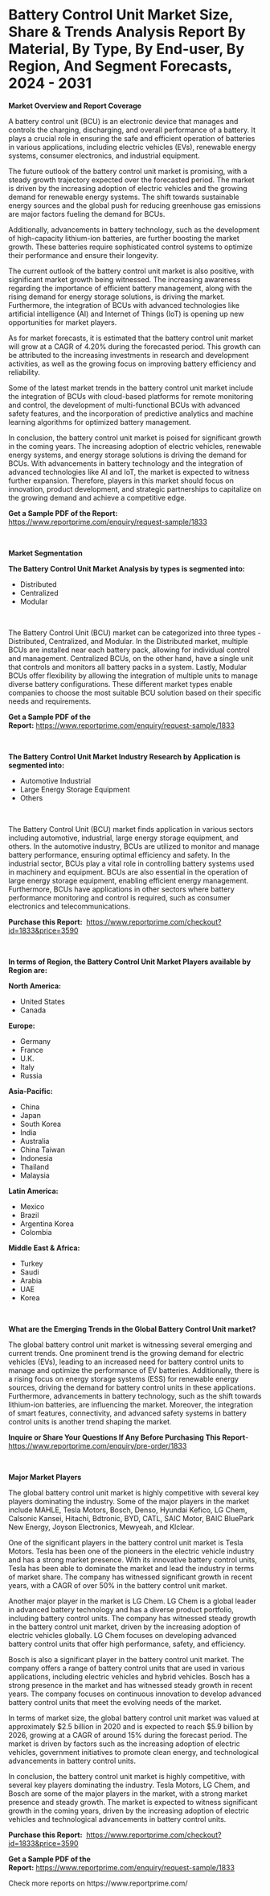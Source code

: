 <p><h1>Battery Control Unit Market Size, Share & Trends Analysis Report By Material, By Type, By End-user, By Region, And Segment Forecasts, 2024 - 2031</h1></p><p><strong>Market Overview and Report Coverage</strong></p>
<p><p>A battery control unit (BCU) is an electronic device that manages and controls the charging, discharging, and overall performance of a battery. It plays a crucial role in ensuring the safe and efficient operation of batteries in various applications, including electric vehicles (EVs), renewable energy systems, consumer electronics, and industrial equipment.</p><p>The future outlook of the battery control unit market is promising, with a steady growth trajectory expected over the forecasted period. The market is driven by the increasing adoption of electric vehicles and the growing demand for renewable energy systems. The shift towards sustainable energy sources and the global push for reducing greenhouse gas emissions are major factors fueling the demand for BCUs.</p><p>Additionally, advancements in battery technology, such as the development of high-capacity lithium-ion batteries, are further boosting the market growth. These batteries require sophisticated control systems to optimize their performance and ensure their longevity.</p><p>The current outlook of the battery control unit market is also positive, with significant market growth being witnessed. The increasing awareness regarding the importance of efficient battery management, along with the rising demand for energy storage solutions, is driving the market. Furthermore, the integration of BCUs with advanced technologies like artificial intelligence (AI) and Internet of Things (IoT) is opening up new opportunities for market players.</p><p>As for market forecasts, it is estimated that the battery control unit market will grow at a CAGR of 4.20% during the forecasted period. This growth can be attributed to the increasing investments in research and development activities, as well as the growing focus on improving battery efficiency and reliability.</p><p>Some of the latest market trends in the battery control unit market include the integration of BCUs with cloud-based platforms for remote monitoring and control, the development of multi-functional BCUs with advanced safety features, and the incorporation of predictive analytics and machine learning algorithms for optimized battery management.</p><p>In conclusion, the battery control unit market is poised for significant growth in the coming years. The increasing adoption of electric vehicles, renewable energy systems, and energy storage solutions is driving the demand for BCUs. With advancements in battery technology and the integration of advanced technologies like AI and IoT, the market is expected to witness further expansion. Therefore, players in this market should focus on innovation, product development, and strategic partnerships to capitalize on the growing demand and achieve a competitive edge.</p></p>
<p><strong>Get a Sample PDF of the Report:</strong> <a href="https://www.reportprime.com/enquiry/request-sample/1833">https://www.reportprime.com/enquiry/request-sample/1833</a></p>
<p>&nbsp;</p>
<p><strong>Market Segmentation</strong></p>
<p><strong>The Battery Control Unit Market Analysis by types is segmented into:</strong></p>
<p><ul><li>Distributed</li><li>Centralized</li><li>Modular</li></ul></p>
<p>&nbsp;</p>
<p><p>The Battery Control Unit (BCU) market can be categorized into three types - Distributed, Centralized, and Modular. In the Distributed market, multiple BCUs are installed near each battery pack, allowing for individual control and management. Centralized BCUs, on the other hand, have a single unit that controls and monitors all battery packs in a system. Lastly, Modular BCUs offer flexibility by allowing the integration of multiple units to manage diverse battery configurations. These different market types enable companies to choose the most suitable BCU solution based on their specific needs and requirements.</p></p>
<p><strong>Get a Sample PDF of the Report:</strong>&nbsp;<a href="https://www.reportprime.com/enquiry/request-sample/1833">https://www.reportprime.com/enquiry/request-sample/1833</a></p>
<p>&nbsp;</p>
<p><strong>The Battery Control Unit Market Industry Research by Application is segmented into:</strong></p>
<p><ul><li>Automotive Industrial</li><li>Large Energy Storage Equipment</li><li>Others</li></ul></p>
<p>&nbsp;</p>
<p><p>The Battery Control Unit (BCU) market finds application in various sectors including automotive, industrial, large energy storage equipment, and others. In the automotive industry, BCUs are utilized to monitor and manage battery performance, ensuring optimal efficiency and safety. In the industrial sector, BCUs play a vital role in controlling battery systems used in machinery and equipment. BCUs are also essential in the operation of large energy storage equipment, enabling efficient energy management. Furthermore, BCUs have applications in other sectors where battery performance monitoring and control is required, such as consumer electronics and telecommunications.</p></p>
<p><strong>Purchase this Report:</strong>&nbsp; <a href="https://www.reportprime.com/checkout?id=1833&price=3590">https://www.reportprime.com/checkout?id=1833&price=3590</a></p>
<p>&nbsp;</p>
<p><strong>In terms of Region, the Battery Control Unit Market Players available by Region are:</strong></p>
<p>
    <p> <strong> North America: </strong>
        <ul>
            <li>United States</li>
            <li>Canada</li>
        </ul>
        </p> 
    <p> <strong> Europe: </strong>
        <ul>
            <li>Germany</li>
            <li>France</li>
            <li>U.K.</li>
            <li>Italy</li>
            <li>Russia</li>
        </ul>
        </p> 
    <p> <strong> Asia-Pacific: </strong>
        <ul>
            <li>China</li>
            <li>Japan</li>
            <li>South Korea</li>
            <li>India</li>
            <li>Australia</li>
            <li>China Taiwan</li>
            <li>Indonesia</li>
            <li>Thailand</li>
            <li>Malaysia</li>
        </ul>
        </p> 
    <p> <strong> Latin America: </strong>
        <ul>
            <li>Mexico</li>
            <li>Brazil</li>
            <li>Argentina Korea</li>
            <li>Colombia</li>
        </ul>
        </p> 
    <p> <strong> Middle East & Africa: </strong>
        <ul>
            <li>Turkey</li>
            <li>Saudi</li>
            <li>Arabia</li>
            <li>UAE</li>
            <li>Korea</li>
        </ul>
    </p>
    </p>
<p>&nbsp;</p>
<p><strong>What are the Emerging Trends in the Global Battery Control Unit market?</strong></p>
<p><p>The global battery control unit market is witnessing several emerging and current trends. One prominent trend is the growing demand for electric vehicles (EVs), leading to an increased need for battery control units to manage and optimize the performance of EV batteries. Additionally, there is a rising focus on energy storage systems (ESS) for renewable energy sources, driving the demand for battery control units in these applications. Furthermore, advancements in battery technology, such as the shift towards lithium-ion batteries, are influencing the market. Moreover, the integration of smart features, connectivity, and advanced safety systems in battery control units is another trend shaping the market.</p></p>
<p><strong>Inquire or Share Your Questions If Any Before Purchasing This Report</strong>- <a href="https://www.reportprime.com/enquiry/pre-order/1833">https://www.reportprime.com/enquiry/pre-order/1833</a></p>
<p>&nbsp;</p>
<p><strong>Major Market Players</strong></p>
<p><p>The global battery control unit market is highly competitive with several key players dominating the industry. Some of the major players in the market include MAHLE, Tesla Motors, Bosch, Denso, Hyundai Kefico, LG Chem, Calsonic Kansei, Hitachi, Bdtronic, BYD, CATL, SAIC Motor, BAIC BluePark New Energy, Joyson Electronics, Mewyeah, and Klclear. </p><p>One of the significant players in the battery control unit market is Tesla Motors. Tesla has been one of the pioneers in the electric vehicle industry and has a strong market presence. With its innovative battery control units, Tesla has been able to dominate the market and lead the industry in terms of market share. The company has witnessed significant growth in recent years, with a CAGR of over 50% in the battery control unit market.</p><p>Another major player in the market is LG Chem. LG Chem is a global leader in advanced battery technology and has a diverse product portfolio, including battery control units. The company has witnessed steady growth in the battery control unit market, driven by the increasing adoption of electric vehicles globally. LG Chem focuses on developing advanced battery control units that offer high performance, safety, and efficiency.</p><p>Bosch is also a significant player in the battery control unit market. The company offers a range of battery control units that are used in various applications, including electric vehicles and hybrid vehicles. Bosch has a strong presence in the market and has witnessed steady growth in recent years. The company focuses on continuous innovation to develop advanced battery control units that meet the evolving needs of the market.</p><p>In terms of market size, the global battery control unit market was valued at approximately $2.5 billion in 2020 and is expected to reach $5.9 billion by 2026, growing at a CAGR of around 15% during the forecast period. The market is driven by factors such as the increasing adoption of electric vehicles, government initiatives to promote clean energy, and technological advancements in battery control units.</p><p>In conclusion, the battery control unit market is highly competitive, with several key players dominating the industry. Tesla Motors, LG Chem, and Bosch are some of the major players in the market, with a strong market presence and steady growth. The market is expected to witness significant growth in the coming years, driven by the increasing adoption of electric vehicles and technological advancements in battery control units.</p></p>
<p><strong>Purchase this Report:</strong>&nbsp;&nbsp;<a href="https://www.reportprime.com/checkout?id=1833&price=3590">https://www.reportprime.com/checkout?id=1833&price=3590</a></p>
<p></p>
<p><strong>Get a Sample PDF of the Report:</strong>&nbsp;<a href="https://www.reportprime.com/enquiry/request-sample/1833">https://www.reportprime.com/enquiry/request-sample/1833</a></p>
<p>Check more reports on https://www.reportprime.com/</p>